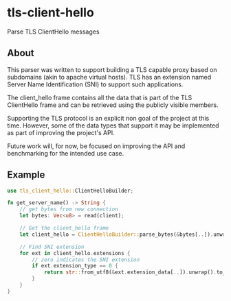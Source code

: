 tls-client-hello
================

Parse TLS ClientHello messages

## About

This parser was written to support building a TLS capable proxy based on
subdomains (akin to apache virtual hosts). TLS has an extension named Server
Name Identification (SNI) to support such applications.

The client_hello frame contains all the data that is part of the TLS
ClientHello frame and can be retrieved using the publicly visible members.

Supporting the TLS protocol is an explicit non goal of the project at this
time. However, some of the data types that support it may be implemented as
part of improving the project's API.

Future work will, for now, be focused on improving the API and benchmarking for
the intended use case.

## Example

```rust
use tls_client_hello::ClientHelloBuilder;

fn get_server_name() -> String {
    // get bytes from new connection
    let bytes: Vec<u8> = read(client);

    // Get the client_hello frame
    let client_hello = ClientHelloBuilder::parse_bytes(&bytes[..]).unwrap();

    // Find SNI extension
    for ext in client_hello.extensions {
        // zero indicates the SNI extension
        if ext.extension_type == 0 {
            return str::from_utf8(&ext.extension_data[..]).unwrap().to_owned();
        }
    }
}
```

